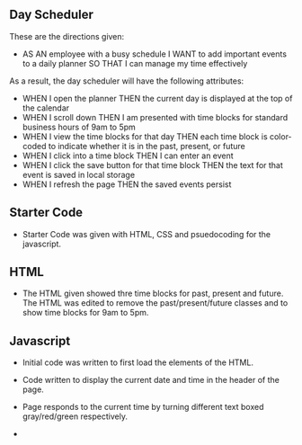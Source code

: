 ## Day Scheduler

These are the directions given:
- AS AN employee with a busy schedule I WANT to add important events to a daily planner SO THAT I can manage my time effectively

As a result, the day scheduler will have the following attributes:
- WHEN I open the planner THEN the current day is displayed at the top of the calendar
- WHEN I scroll down THEN I am presented with time blocks for standard business hours of 9am to 5pm
- WHEN I view the time blocks for that day THEN each time block is color-coded to indicate whether it is in the past, present, or future
- WHEN I click into a time block THEN I can enter an event
- WHEN I click the save button for that time block THEN the text for that event is saved in local storage
- WHEN I refresh the page THEN the saved events persist

## Starter Code

- Starter Code was given with HTML, CSS and psuedocoding for the javascript.

## HTML

- The HTML given showed thre time blocks for past, present and future. The HTML was edited to remove the past/present/future classes and to show time blocks for 9am to 5pm. 

## Javascript

- Initial code was written to first load the elements of the HTML. 

- Code written to display the current date and time in the header of the page. 

- Page responds to the current time by turning different text boxed gray/red/green respectively. 

- 
